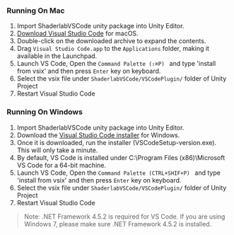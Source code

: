 ### Running On Mac

1. Import ShaderlabVSCode unity package into Unity Editor.
2. [Download Visual Studio Code](https://go.microsoft.com/fwlink/?LinkID=534106) for macOS.
3. Double-click on the downloaded archive to expand the contents.
4. Drag `Visual Studio Code.app` to the `Applications` folder, making it available in the Launchpad.
5. Launch VS Code, Open the `Command Palette (⇧⌘P) ` and type 'install from vsix' and then press `Enter` key on keyboard.
6. Select the vsix file under `ShaderlabVSCode/VSCodePlugin/` folder of Unity Project
7. Restart Visual Studio Code


### Running On Windows

1. Import ShaderlabVSCode unity package into Unity Editor.
2. Download the [Visual Studio Code installer](https://go.microsoft.com/fwlink/?LinkID=534107) for Windows. 
3. Once it is downloaded, run the installer (VSCodeSetup-version.exe). This will only take a minute.
4. By default, VS Code is installed under C:\Program Files (x86)\Microsoft VS Code for a 64-bit machine.
5. Launch VS Code, Open the `Command Palette (CTRL+SHIF+P) ` and type 'install from vsix' and then press `Enter` key on keyboard.
6. Select the vsix file under `ShaderlabVSCode/VSCodePlugin/` folder of Unity Project
7. Restart Visual Studio Code

> Note: .NET Framework 4.5.2 is required for VS Code. If you are using Windows 7, please make sure .NET Framework 4.5.2 is installed.